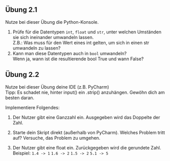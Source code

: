 
## Übung 2.1

Nutze bei dieser Übung die Python-Konsole.

1. Prüfe für die Datentypen `int`, `float` und `str`, unter welchen Umständen sie sich ineinander umwandeln lassen.\
    Z.B.: Was muss für den Wert eines int gelten, um sich in einen str umwandeln zu lassen? 
2. Kann man diese Datentypen auch in `bool` umwandeln? \
Wenn ja, wann ist die resultierende bool True und wann False?


## Übung 2.2

Nutze bei dieser Übung deine IDE (z.B. PyCharm)\
Tipp: Es schadet nie, hinter input() ein .strip() anzuhängen. Gewöhn dich am besten daran.

Implementiere Folgendes:

1. Der Nutzer gibt eine Ganzzahl ein.
Ausgegeben wird das Doppelte der Zahl.

2. Starte dein Skript direkt (außerhalb von PyCharm). 
Welches Problem tritt auf? Versuche, das Problem zu umgehen.

3. Der Nutzer gibt eine float ein.
Zurückgegeben wird die gerundete Zahl.\
Beispiel: `1.4 -> 1` `1.6 -> 2` `1.5 -> 2` `5.1 -> 5`


